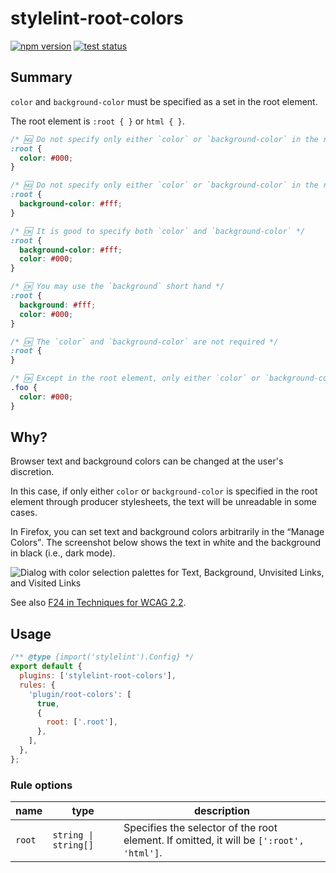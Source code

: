 # stylelint-root-colors

[![npm version](https://badge.fury.io/js/stylelint-root-colors.svg)](https://www.npmjs.com/package/stylelint-root-colors)
[![test status](https://github.com/SaekiTominaga/stylelint-plugin/actions/workflows/root-colors-test.yml/badge.svg)](https://github.com/SaekiTominaga/stylelint-plugin/actions/workflows/root-colors-test.yml)

## Summary

`color` and `background-color` must be specified as a set in the root element.

The root element is `:root { }` or `html { }`.

```css
/* 🆖 Do not specify only either `color` or `background-color` in the root element */
:root {
  color: #000;
}

/* 🆖 Do not specify only either `color` or `background-color` in the root element */
:root {
  background-color: #fff;
}

/* 🆗 It is good to specify both `color` and `background-color` */
:root {
  background-color: #fff;
  color: #000;
}

/* 🆗 You may use the `background` short hand */
:root {
  background: #fff;
  color: #000;
}

/* 🆗 The `color` and `background-color` are not required */
:root {
}

/* 🆗 Except in the root element, only either `color` or `background-color` may be specified */
.foo {
  color: #000;
}
```

## Why?

Browser text and background colors can be changed at the user's discretion.

In this case, if only either `color` or `background-color` is specified in the root element through producer stylesheets, the text will be unreadable in some cases.

In Firefox, you can set text and background colors arbitrarily in the <q>Manage Colors</q>. The screenshot below shows the text in white and the background in black (i.e., dark mode).

![Dialog with color selection palettes for Text, Background, Unvisited Links, and Visited Links](https://github.com/SaekiTominaga/stylelint-plugin/assets/4138486/da4e43c0-4f33-4bd9-a2a1-709db8295b81)

See also [F24 in Techniques for WCAG 2.2](https://www.w3.org/WAI/WCAG22/Techniques/failures/F24).

## Usage

```javascript
/** @type {import('stylelint').Config} */
export default {
  plugins: ['stylelint-root-colors'],
  rules: {
    'plugin/root-colors': [
      true,
      {
        root: ['.root'],
      },
    ],
  },
};
```

### Rule options

| name   | type                 | description                                                                             |
| ------ | -------------------- | --------------------------------------------------------------------------------------- |
| `root` | `string \| string[]` | Specifies the selector of the root element. If omitted, it will be `[':root', 'html']`. |
